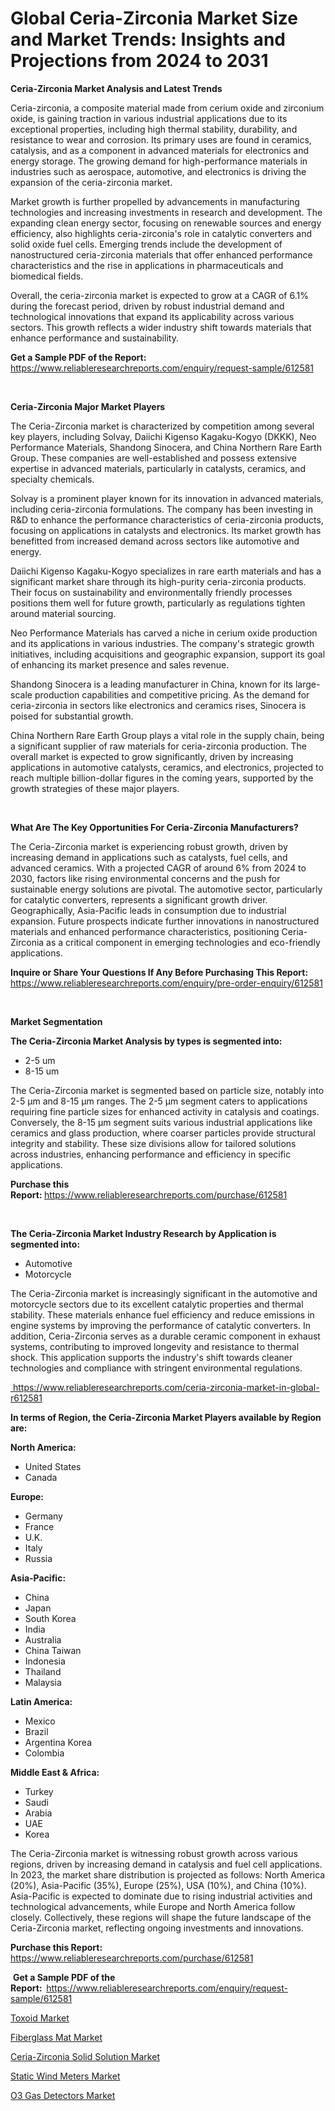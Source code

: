 <p><h1>Global Ceria-Zirconia Market Size and Market Trends: Insights and Projections from 2024 to 2031</h1></p><p><strong>Ceria-Zirconia Market Analysis and Latest Trends</strong></p>
<p><p>Ceria-zirconia, a composite material made from cerium oxide and zirconium oxide, is gaining traction in various industrial applications due to its exceptional properties, including high thermal stability, durability, and resistance to wear and corrosion. Its primary uses are found in ceramics, catalysis, and as a component in advanced materials for electronics and energy storage. The growing demand for high-performance materials in industries such as aerospace, automotive, and electronics is driving the expansion of the ceria-zirconia market.</p><p>Market growth is further propelled by advancements in manufacturing technologies and increasing investments in research and development. The expanding clean energy sector, focusing on renewable sources and energy efficiency, also highlights ceria-zirconia's role in catalytic converters and solid oxide fuel cells. Emerging trends include the development of nanostructured ceria-zirconia materials that offer enhanced performance characteristics and the rise in applications in pharmaceuticals and biomedical fields.</p><p>Overall, the ceria-zirconia market is expected to grow at a CAGR of 6.1% during the forecast period, driven by robust industrial demand and technological innovations that expand its applicability across various sectors. This growth reflects a wider industry shift towards materials that enhance performance and sustainability.</p></p>
<p><strong>Get a Sample PDF of the Report:&nbsp;</strong> <a href="https://www.reliableresearchreports.com/enquiry/request-sample/612581?utm_campaign=116&utm_medium=2&utm_source=Github&utm_content=ia&utm_term=30102024&utm_id=ceria-zirconia">https://www.reliableresearchreports.com/enquiry/request-sample/612581</a></p>
<p>&nbsp;</p>
<p><strong>Ceria-Zirconia Major Market Players</strong></p>
<p><p>The Ceria-Zirconia market is characterized by competition among several key players, including Solvay, Daiichi Kigenso Kagaku-Kogyo (DKKK), Neo Performance Materials, Shandong Sinocera, and China Northern Rare Earth Group. These companies are well-established and possess extensive expertise in advanced materials, particularly in catalysts, ceramics, and specialty chemicals.</p><p>Solvay is a prominent player known for its innovation in advanced materials, including ceria-zirconia formulations. The company has been investing in R&D to enhance the performance characteristics of ceria-zirconia products, focusing on applications in catalysts and electronics. Its market growth has benefitted from increased demand across sectors like automotive and energy.</p><p>Daiichi Kigenso Kagaku-Kogyo specializes in rare earth materials and has a significant market share through its high-purity ceria-zirconia products. Their focus on sustainability and environmentally friendly processes positions them well for future growth, particularly as regulations tighten around material sourcing.</p><p>Neo Performance Materials has carved a niche in cerium oxide production and its applications in various industries. The company's strategic growth initiatives, including acquisitions and geographic expansion, support its goal of enhancing its market presence and sales revenue.</p><p>Shandong Sinocera is a leading manufacturer in China, known for its large-scale production capabilities and competitive pricing. As the demand for ceria-zirconia in sectors like electronics and ceramics rises, Sinocera is poised for substantial growth.</p><p>China Northern Rare Earth Group plays a vital role in the supply chain, being a significant supplier of raw materials for ceria-zirconia production. The overall market is expected to grow significantly, driven by increasing applications in automotive catalysts, ceramics, and electronics, projected to reach multiple billion-dollar figures in the coming years, supported by the growth strategies of these major players.</p></p>
<p>&nbsp;</p>
<p><strong>What Are The Key Opportunities For Ceria-Zirconia Manufacturers?</strong></p>
<p><p>The Ceria-Zirconia market is experiencing robust growth, driven by increasing demand in applications such as catalysts, fuel cells, and advanced ceramics. With a projected CAGR of around 6% from 2024 to 2030, factors like rising environmental concerns and the push for sustainable energy solutions are pivotal. The automotive sector, particularly for catalytic converters, represents a significant growth driver. Geographically, Asia-Pacific leads in consumption due to industrial expansion. Future prospects indicate further innovations in nanostructured materials and enhanced performance characteristics, positioning Ceria-Zirconia as a critical component in emerging technologies and eco-friendly applications.</p></p>
<p><strong>Inquire or Share Your Questions If Any Before Purchasing This Report:</strong> <a href="https://www.reliableresearchreports.com/enquiry/pre-order-enquiry/612581?utm_campaign=116&utm_medium=2&utm_source=Github&utm_content=ia&utm_term=30102024&utm_id=ceria-zirconia">https://www.reliableresearchreports.com/enquiry/pre-order-enquiry/612581</a></p>
<p>&nbsp;</p>
<p><strong>Market Segmentation</strong></p>
<p><strong>The Ceria-Zirconia Market Analysis by types is segmented into:</strong></p>
<p><ul><li>2-5 um</li><li>8-15 um</li></ul></p>
<p><p>The Ceria-Zirconia market is segmented based on particle size, notably into 2-5 µm and 8-15 µm ranges. The 2-5 µm segment caters to applications requiring fine particle sizes for enhanced activity in catalysis and coatings. Conversely, the 8-15 µm segment suits various industrial applications like ceramics and glass production, where coarser particles provide structural integrity and stability. These size divisions allow for tailored solutions across industries, enhancing performance and efficiency in specific applications.</p></p>
<p><strong>Purchase this Report:&nbsp;</strong><a href="https://www.reliableresearchreports.com/purchase/612581?utm_campaign=116&utm_medium=2&utm_source=Github&utm_content=ia&utm_term=30102024&utm_id=ceria-zirconia">https://www.reliableresearchreports.com/purchase/612581</a></p>
<p>&nbsp;</p>
<p><strong>The Ceria-Zirconia Market Industry Research by Application is segmented into:</strong></p>
<p><ul><li>Automotive</li><li>Motorcycle</li></ul></p>
<p><p>The Ceria-Zirconia market is increasingly significant in the automotive and motorcycle sectors due to its excellent catalytic properties and thermal stability. These materials enhance fuel efficiency and reduce emissions in engine systems by improving the performance of catalytic converters. In addition, Ceria-Zirconia serves as a durable ceramic component in exhaust systems, contributing to improved longevity and resistance to thermal shock. This application supports the industry's shift towards cleaner technologies and compliance with stringent environmental regulations.</p></p>
<p><a href="https://www.reliableresearchreports.com/ceria-zirconia-market-in-global-r612581?utm_campaign=116&utm_medium=2&utm_source=Github&utm_content=ia&utm_term=30102024&utm_id=ceria-zirconia">&nbsp;https://www.reliableresearchreports.com/ceria-zirconia-market-in-global-r612581</a></p>
<p><strong>In terms of Region, the Ceria-Zirconia Market Players available by Region are:</strong></p>
<p>
    <p> <strong> North America: </strong>
        <ul>
            <li>United States</li>
            <li>Canada</li>
        </ul>
        </p> 
    <p> <strong> Europe: </strong>
        <ul>
            <li>Germany</li>
            <li>France</li>
            <li>U.K.</li>
            <li>Italy</li>
            <li>Russia</li>
        </ul>
        </p> 
    <p> <strong> Asia-Pacific: </strong>
        <ul>
            <li>China</li>
            <li>Japan</li>
            <li>South Korea</li>
            <li>India</li>
            <li>Australia</li>
            <li>China Taiwan</li>
            <li>Indonesia</li>
            <li>Thailand</li>
            <li>Malaysia</li>
        </ul>
        </p> 
    <p> <strong> Latin America: </strong>
        <ul>
            <li>Mexico</li>
            <li>Brazil</li>
            <li>Argentina Korea</li>
            <li>Colombia</li>
        </ul>
        </p> 
    <p> <strong> Middle East & Africa: </strong>
        <ul>
            <li>Turkey</li>
            <li>Saudi</li>
            <li>Arabia</li>
            <li>UAE</li>
            <li>Korea</li>
        </ul>
    </p>
    </p>
<p><p>The Ceria-Zirconia market is witnessing robust growth across various regions, driven by increasing demand in catalysis and fuel cell applications. In 2023, the market share distribution is projected as follows: North America (20%), Asia-Pacific (35%), Europe (25%), USA (10%), and China (10%). Asia-Pacific is expected to dominate due to rising industrial activities and technological advancements, while Europe and North America follow closely. Collectively, these regions will shape the future landscape of the Ceria-Zirconia market, reflecting ongoing investments and innovations.</p></p>
<p><strong>Purchase this Report: </strong><a href="https://www.reliableresearchreports.com/purchase/612581?utm_campaign=116&utm_medium=2&utm_source=Github&utm_content=ia&utm_term=30102024&utm_id=ceria-zirconia">https://www.reliableresearchreports.com/purchase/612581</a></p>
<p>&nbsp;<strong>Get a Sample PDF of the Report:&nbsp;&nbsp;</strong><a href="https://www.reliableresearchreports.com/enquiry/request-sample/612581?utm_campaign=116&utm_medium=2&utm_source=Github&utm_content=ia&utm_term=30102024&utm_id=ceria-zirconia">https://www.reliableresearchreports.com/enquiry/request-sample/612581</a></p>
<p><strong></strong></p>
<p><p><a href="https://www.linkedin.com/pulse/toxoid-market-evolution-regional-adaptations-innovation-landscape-8rk8f?utm_campaign=116&utm_medium=2&utm_source=Github&utm_content=ia&utm_term=30102024&utm_id=ceria-zirconia">Toxoid Market</a></p><p><a href="https://medium.com/@rudlegacy8g5l/fiberglass-mat-market-size-and-share-analysis-growth-trends-and-forecasts-the-fiberglass-mat-ff03d867c5f5?utm_campaign=116&utm_medium=2&utm_source=Github&utm_content=ia&utm_term=30102024&utm_id=ceria-zirconia">Fiberglass Mat Market</a></p><p><a href="https://github.com/AlbertGonzalez266/Market-Research-Report-List-1/blob/main/ceria-zirconia-solid-solution-market.md?utm_campaign=116&utm_medium=2&utm_source=Github&utm_content=ia&utm_term=30102024&utm_id=ceria-zirconia">Ceria-Zirconia Solid Solution Market</a></p><p><a href="https://issuu.com/reportprime-2/docs/static-wind-meters-market-size-2030_8ebe8c13c90f42?utm_campaign=116&utm_medium=2&utm_source=Github&utm_content=ia&utm_term=30102024&utm_id=ceria-zirconia">Static Wind Meters Market</a></p><p><a href="https://issuu.com/reportprime-2/docs/o3-gas-detectors-market-size-2030.p_c596f22f8bfa36?utm_campaign=116&utm_medium=2&utm_source=Github&utm_content=ia&utm_term=30102024&utm_id=ceria-zirconia">O3 Gas Detectors Market</a></p></p>